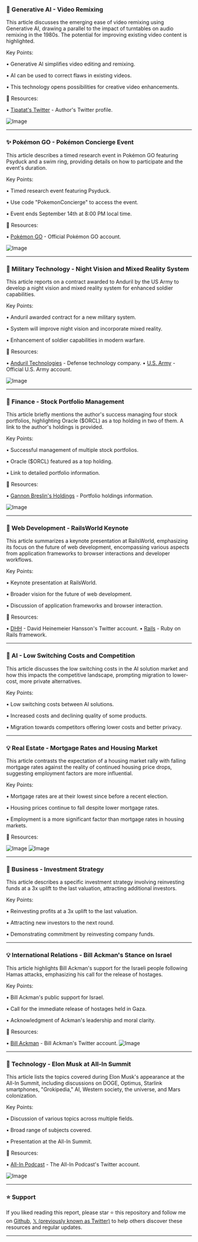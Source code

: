 ### 🤖 Generative AI - Video Remixing

This article discusses the emerging ease of video remixing using Generative AI, drawing a parallel to the impact of turntables on audio remixing in the 1980s.  The potential for improving existing video content is highlighted.

Key Points:

• Generative AI simplifies video editing and remixing.


• AI can be used to correct flaws in existing videos.


• This technology opens possibilities for creative video enhancements.


🔗 Resources:

• [Tipatat's Twitter](https://x.com/tipatat) -  Author's Twitter profile.

![Image](https://pbs.twimg.com/amplify_video_thumb/1965339714430664706/img/hL9ISlI2WaEl6xTf.jpg)


---
### ✨ Pokémon GO - Pokémon Concierge Event

This article describes a timed research event in Pokémon GO featuring Psyduck and a swim ring, providing details on how to participate and the event's duration.

Key Points:

• Timed research event featuring Psyduck.


• Use code "PokemonConcierge" to access the event.


• Event ends September 14th at 8:00 PM local time.


🔗 Resources:

• [Pokémon GO](https://x.com/PokemonGoApp) - Official Pokémon GO account.

![Image](https://pbs.twimg.com/media/G0cKG8XWAAAR5PH.jpg)


---
### 🤖 Military Technology - Night Vision and Mixed Reality System

This article reports on a contract awarded to Anduril by the US Army to develop a night vision and mixed reality system for enhanced soldier capabilities.

Key Points:

• Anduril awarded contract for a new military system.


• System will improve night vision and incorporate mixed reality.


• Enhancement of soldier capabilities in modern warfare.


🔗 Resources:

• [Anduril Technologies](https://x.com/anduriltech) -  Defense technology company.
• [U.S. Army](https://x.com/USArmy) - Official U.S. Army account.

![Image](https://pbs.twimg.com/media/G0YEVAVbgAE65c1?format=jpg&name=small)


---
### 🚀 Finance - Stock Portfolio Management

This article briefly mentions the author's success managing four stock portfolios, highlighting Oracle ($ORCL) as a top holding in two of them.  A link to the author's holdings is provided.

Key Points:

• Successful management of multiple stock portfolios.


• Oracle ($ORCL) featured as a top holding.


•  Link to detailed portfolio information.


🔗 Resources:

• [Gannon Breslin's Holdings](marketplace.joinautopilot.com/landing/1420?r) -  Portfolio holdings information.

![Image](https://pbs.twimg.com/media/G0dCNXfbgAMytgE?format=png&name=small)


---
### 🤖 Web Development - RailsWorld Keynote

This article summarizes a keynote presentation at RailsWorld, emphasizing its focus on the future of web development, encompassing various aspects from application frameworks to browser interactions and developer workflows.

Key Points:

• Keynote presentation at RailsWorld.


• Broader vision for the future of web development.


• Discussion of application frameworks and browser interaction.


🔗 Resources:

• [DHH](https://x.com/dhh) -  David Heinemeier Hansson's Twitter account.
• [Rails](https://x.com/rails) -  Ruby on Rails framework.

---
### 🤖 AI - Low Switching Costs and Competition

This article discusses the low switching costs in the AI solution market and how this impacts the competitive landscape, prompting migration to lower-cost, more private alternatives.

Key Points:

• Low switching costs between AI solutions.


• Increased costs and declining quality of some products.


• Migration towards competitors offering lower costs and better privacy.


---
### 💡 Real Estate - Mortgage Rates and Housing Market

This article contrasts the expectation of a housing market rally with falling mortgage rates against the reality of continued housing price drops, suggesting employment factors are more influential.


Key Points:

• Mortgage rates are at their lowest since before a recent election.


• Housing prices continue to fall despite lower mortgage rates.


• Employment is a more significant factor than mortgage rates in housing markets.


🔗 Resources:

![Image](https://pbs.twimg.com/media/G0bwX_LXEAA9C_S?format=jpg&name=small)
![Image](https://pbs.twimg.com/media/G0a5v2BWsAAHvqE?format=jpg&name=360x360)


---
### 🚀 Business - Investment Strategy

This article describes a specific investment strategy involving reinvesting funds at a 3x uplift to the last valuation, attracting additional investors.


Key Points:

• Reinvesting profits at a 3x uplift to the last valuation.


• Attracting new investors to the next round.


•  Demonstrating commitment by reinvesting company funds.


---
### 💡 International Relations -  Bill Ackman's Stance on Israel

This article highlights Bill Ackman's support for the Israeli people following Hamas attacks, emphasizing his call for the release of hostages.

Key Points:

• Bill Ackman's public support for Israel.


• Call for the immediate release of hostages held in Gaza.


•  Acknowledgment of Ackman's leadership and moral clarity.



🔗 Resources:

• [Bill Ackman](https://x.com/BillAckman) - Bill Ackman's Twitter account.
![Image](https://pbs.twimg.com/media/G0Z40xOX0AASjF4?format=jpg&name=small)

---
### 🚀 Technology - Elon Musk at All-In Summit

This article lists the topics covered during Elon Musk's appearance at the All-In Summit, including discussions on DOGE, Optimus, Starlink smartphones, "Grokipedia," AI, Western society, the universe, and Mars colonization.


Key Points:

• Discussion of various topics across multiple fields.


• Broad range of subjects covered.


•  Presentation at the All-In Summit.


🔗 Resources:

• [All-In Podcast](https://x.com/theallinpod) - The All-In Podcast's Twitter account.

![Image](https://pbs.twimg.com/amplify_video_thumb/1965589464799191040/img/PtVpyfj7s7_lMnX3.jpg)


---

### ⭐️ Support

If you liked reading this report, please star ⭐️ this repository and follow me on [Github](https://github.com/Drix10), [𝕏 (previously known as Twitter)](https://x.com/DRIX_10_) to help others discover these resources and regular updates.

---
